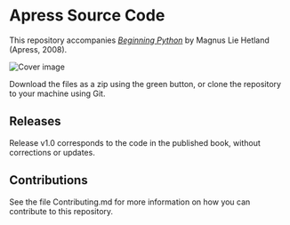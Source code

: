 # Apress Source Code

This repository accompanies [*Beginning Python*](http://www.apress.com/9781590599822) by Magnus Lie Hetland (Apress, 2008).

![Cover image](9781590599822.jpg)

Download the files as a zip using the green button, or clone the repository to your machine using Git.

## Releases

Release v1.0 corresponds to the code in the published book, without corrections or updates.

## Contributions

See the file Contributing.md for more information on how you can contribute to this repository.
